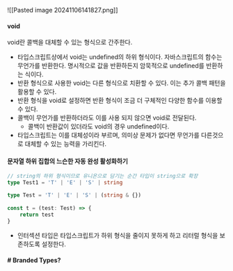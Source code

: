 ![[Pasted image 20241106141827.png]]

#### void

void란 콜백을 대체할 수 있는 형식으로 간주한다.

- 타입스크립트상에서 void는 undefined의 하위 형식이다. 자바스크립트의 함수는 무언가를 반환한다. 명시적으로 값을 반환하든지 암묵적으로 undefined를 반환하는 식이다.
- 반환 형식으로 사용한 void는 다른 형식으로 치환할 수 있다. 이는 추가 콜백 패턴을 활용할 수 있다.
- 반환 형식을 void로 설정하면 반환 형식이 조금 더 구체적인 다양한 함수를 이용할 수 있다.
- 콜백이 무언가를 반환하더라도 이를 사용 되지 않으면 void로 전달된다.
	- 콜백이 반환값이 있더라도 void의 경우 undefined이다.
- 타입스크립트는 이를 대체성이라 부르며, 의미상 문제가 없다면 무언가를 다른것으로 대체할 수 있는 능력을 가리킨다.

#### 문자열 하위 집합의 느슨한 자동 완성 활성화하기

``` ts
// string의 하위 형식이므로 유니온으로 담기는 순간 타입이 string으로 확장
type Test1 = 'T' | 'E' | 'S' | string   

type Test = 'T' | 'E' | 'S' | (string & {})  
  
const t = (test: Test) => {  
	return test  
}

```

- 인터섹션 타입은 타입스크립트가 하위 형식을 줄이지 못하게 하고 리터럴 형식을 보존하도록 설정한다.

#### # Branded Types?